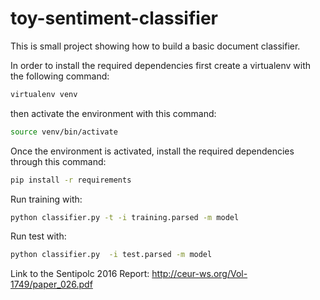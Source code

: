 # toy-sentiment-classifier
This is small project showing how to build a basic document classifier.

In order to install the required dependencies first create a virtualenv
with the following command:

```bash
virtualenv venv
```

then activate the environment with this command:


```bash
source venv/bin/activate
```


Once the environment is activated, install the required dependencies
through this command:

```bash
pip install -r requirements
```

Run training with:


```bash
python classifier.py -t -i training.parsed -m model
```

Run test with:

```bash
python classifier.py  -i test.parsed -m model
```

Link to the Sentipolc 2016 Report:
http://ceur-ws.org/Vol-1749/paper_026.pdf

